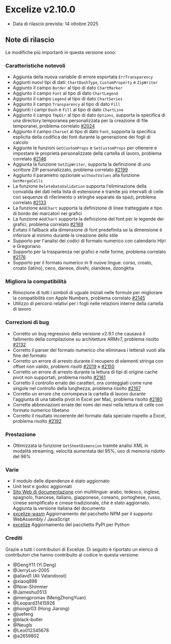 # Excelize v2.10.0

* Data di rilascio prevista: 14 ottobre 2025

## Note di rilascio

Le modifiche più importanti in questa versione sono:

### Caratteristiche notevoli

* Aggiunta della nuova variabile di errore esportata `ErrTransparency`
* Aggiunti nuovi tipi di dati: `ChartDashType`, `CustomProperty` e `ZipWriter`
* Aggiunto il campo `Border` al tipo di dato `ChartMarker`
* Aggiunto il campo `Font` al tipo di dato `ChartLegend`
* Aggiunto il campo `Legend` al tipo di dato `ChartSeries`
* Aggiunto il campo `Transparency` al tipo di dato `Fill`
* Aggiunti i campi `Dash` e `Fill` al tipo di dato `ChartLine`
* Aggiunto il campo `TmpDir` al tipo di dato `Options`, supporta la specifica di una directory temporanea personalizzata per la creazione di file temporanei, problema correlato [#2024](https://github.com/xuri/excelize/issues/2024)
* Aggiunto il campo `Charset` al tipo di dato `Font`, supporta la specifica esplicita della codifica dei font durante la generazione dei fogli di calcolo
* Aggiunte le funzioni `GetCustomProps` e `SetCustomProps` per ottenere e impostare le proprietà personalizzate della cartella di lavoro, problema correlato [#2146](https://github.com/xuri/excelize/issues/2146)
* Aggiunta la funzione `SetZipWriter`, supporta la definizione di uno scrittore ZIP personalizzato, problema correlato [#2199](https://github.com/xuri/excelize/issues/2199)
* Aggiunto il parametro opzionale `withoutValues` alla funzione `GetMergeCells`
* La funzione `DeleteDataValidation` supporta l'eliminazione della convalida dei dati nella lista di estensione e tramite più intervalli di celle con sequenze di riferimento o stringhe separate da spazi, problema correlato [#2133](https://github.com/xuri/excelize/issues/2133)
* La funzione `AddChart` supporta la definizione di linee tratteggiate e tipo di bordo dei marcatori nei grafici
* La funzione `AddChart` supporta la definizione del font per le legende dei grafici, problema correlato [#2169](https://github.com/xuri/excelize/issues/2169)
* Evitato il fallback alla dimensione di font predefinita se la dimensione è inferiore al minimo durante la creazione dello stile
* Supporto per l'analisi dei codici di formato numerico con calendario Hijri e Gregoriano
* Supporto per la trasparenza nei grafici e nelle forme, problema correlato [#2176](https://github.com/xuri/excelize/issues/2176)
* Supporto per il formato numerico in 9 nuove lingue: corso, croato, croato (latino), ceco, danese, divehi, olandese, dzongkha

### Migliora la compatibilità

* Rimozione di tutti i simboli di uguale iniziali nelle formule per migliorare la compatibilità con Apple Numbers, problema correlato [#2145](https://github.com/xuri/excelize/issues/2145)
* Utilizzo di percorsi relativi per i fogli nelle relazioni interne della cartella di lavoro

### Correzioni di bug

* Corretto un bug regressivo della versione v2.9.1 che causava il fallimento della compilazione su architetture ARMv7, problema risolto [#2132](https://github.com/xuri/excelize/issues/2132)
* Corretto il parser del formato numerico che eliminava i letterali vuoti alla fine del formato
* Corretto un errore di arresto durante il recupero di elementi stringa con offset non valido, problemi risolti [#2019](https://github.com/xuri/excelize/issues/2019) e [#2150](https://github.com/xuri/excelize/issues/2150)
* Corretto un errore di arresto durante la lettura di tipi di origine cache pivot non supportati, problema risolto [#2161](https://github.com/xuri/excelize/issues/2161)
* Corretto il controllo errato dei caratteri, ora conteggiati come rune singole nel controllo della lunghezza, problema risolto [#2167](https://github.com/xuri/excelize/issues/2167)
* Corretto un errore che corrompeva la cartella di lavoro durante l'aggiunta di una tabella pivot in Excel per Mac, problema risolto [#2180](https://github.com/xuri/excelize/issues/2180)
* Corrette abbreviazioni errate dei nomi dei mesi nella lettura di celle con formato numerico tibetano
* Corretto il risultato incoerente del formato data speciale rispetto a Excel, problema risolto [#2192](https://github.com/xuri/excelize/issues/2192)

### Prestazione

* Ottimizzata la funzione `GetSheetDimension` tramite analisi XML in modalità streaming, velocità aumentata del 95%, uso di memoria ridotto del 96%

### Varie

* Il modulo delle dipendenze è stato aggiornato
* Unit test e godoc aggiornati
* [Sito Web di documentazione](https://xuri.me/excelize) con multilingue: arabo, tedesco, inglese, spagnolo, francese, italiano, giapponese, coreano, portoghese, russo, cinese semplificato e cinese tradizionale, che è stato aggiornato. Aggiunta la versione italiana del documento
* [excelize-wasm](https://github.com/xuri/excelize-wasm) Aggiornamento del pacchetto NPM per il supporto WebAssembly / JavaScript
* [excelize](https://github.com/xuri/excelize-py) Aggiornamento del pacchetto PyPI per Python

### Crediti

Grazie a tutti i contributori di Excelize. Di seguito è riportato un elenco di contributori che hanno contribuito al codice in questa versione:

* @DengY11 (Yi Deng)
* @JerryLuo-2005
* @aliavd1 (Ali Vatandoost)
* @xiaoq898
* @Now-Shimmer
* @Jameshu0513
* @mengpromax (MengZhongYuan)
* @Leopard31415926
* @hongjr03 (Hong Jiarong)
* @juefeng
* @black-butler
* @Neugls
* @Leo012345678
* @a2659802
